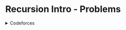 # Recursion Intro - Problems



<details>
<summary> Codeforces </summary>

- [Print Recursion](https://codeforces.com/group/MWSDmqGsZm/contest/223339/problem/A)
- [1 to N](https://codeforces.com/group/MWSDmqGsZm/contest/223339/problem/B)
- [N to 1](https://codeforces.com/group/MWSDmqGsZm/contest/223339/problem/C)
- [Print Digits Using Recursion](https://codeforces.com/group/MWSDmqGsZm/contest/223339/problem/D)
- [Base Conversion](https://codeforces.com/group/MWSDmqGsZm/contest/223339/problem/E)
- [Print Even Indices](https://codeforces.com/group/MWSDmqGsZm/contest/223339/problem/F)
- [Count Vowels](https://codeforces.com/group/MWSDmqGsZm/contest/223339/problem/I)
- [Factorial](https://codeforces.com/group/MWSDmqGsZm/contest/223339/problem/J)
- [Max Number](https://codeforces.com/group/MWSDmqGsZm/contest/223339/problem/K)
- [Summation](https://codeforces.com/group/MWSDmqGsZm/contest/223339/problem/L)
- [Fibonacci](https://codeforces.com/group/MWSDmqGsZm/contest/223339/problem/O)
- [3n + 1 Sequence](https://codeforces.com/group/MWSDmqGsZm/contest/223339/problem/Q)
- [Log2](https://codeforces.com/group/MWSDmqGsZm/contest/223339/problem/P)

</details>